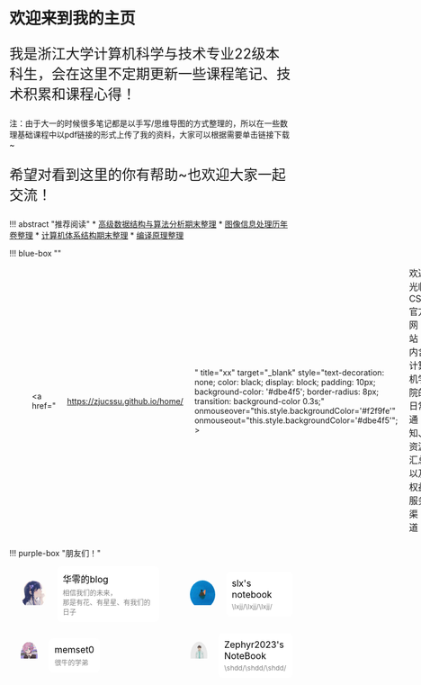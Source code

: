 # 欢迎来到我的主页

<p style="font-size: 25px;">我是浙江大学计算机科学与技术专业22级本科生，会在这里不定期更新一些课程笔记、技术积累和课程心得！</p>

注：由于大一的时候很多笔记都是以手写/思维导图的方式整理的，所以在一些数理基础课程中以pdf链接的形式上传了我的资料，大家可以根据需要单击链接下载~

<p style="font-size: 25px;">希望对看到这里的你有帮助~也欢迎大家一起交流！</p>

!!! abstract "推荐阅读"
    * [高级数据结构与算法分析期末整理](ADS_复习整理.md)
    * [图像信息处理历年卷整理](dip历年卷整理.md)
    * [计算机体系结构期末整理](2024_fall/CA/final_review.md)
    * [编译原理整理](2025_spring/cp/index.md)

!!! blue-box ""
    <div style="display: flex; align-items: center; gap: 20px;margin-bottom: 20px; ">
        <!--copy说明：要把这个组件copy到别的网站的时候记得把assets文件夹下面的stylesheets.css一起copy过去，并且在mkdocs.yml里面加上
        extra_css:
          - assets/stylesheets.css-->
        <div style="width: 50px; height: 50px; border-radius: 50%; overflow: hidden; margin-left: 20px;">
            <img src="assets/friends/cssu.png" alt="Alt text" style="width: 100%; height: auto; display: block;">
        </div>
        <a href="https://zjucssu.github.io/home/" title="xx" target="_blank" style="text-decoration: none; color: black; display: block; padding: 10px; background-color: '#dbe4f5'; border-radius: 8px; transition: background-color 0.3s;" onmouseover="this.style.backgroundColor='#f2f9fe'" onmouseout="this.style.backgroundColor='#dbe4f5'"; >
            <div style="margin-bottom: 4px; font-size: 16px;">欢迎光临CSSU官方网站！内含计算机学院的日常通知、资源汇总以及权益服务渠道！</div>
        </a>
    </div>

!!! purple-box "朋友们！"
    <div style="display: flex; align-items: center; gap: 20px;margin-bottom: 20px; ">
    <!--修改：图片链接、友链、文字说明、备注-->
        <div style="width: 50px; height: 50px; border-radius: 50%; overflow: hidden; margin-left: 20px;">
            <img src="assets/friends/hzeroyuke.jpg" alt="Alt text" style="width: 100%; height: auto; display: block;">
        </div>
        <a href="https://hzeroyuke.github.io/my_blog/" title="xx" target="_blank" style="text-decoration: none; color: black; display: block; padding: 10px; background-color: white; border-radius: 8px; transition: background-color 0.3s;" onmouseover="this.style.backgroundColor='#E6E6FA'" onmouseout="this.style.backgroundColor='white'">
            <div style="margin-bottom: 4px; font-size: 16px;">华零的blog</div>
            <div style="font-size: 12px; color: gray;">相信我们的未来，<br>那是有花、有星星、有我们的日子</div>
        </a>
        <div style="width: 50px; height: 50px; border-radius: 50%; overflow: hidden; margin-left: 35px;">
            <img src="assets/friends/lxjj.jpg" alt="Alt text" style="width: 100%; height: auto; display: block;">
        </div>
        <a href="https://collapsar11.github.io/" title="xx" target="_blank" style="text-decoration: none; color: black; display: block; padding: 10px; background-color: white; border-radius: 8px; transition: background-color 0.3s;" onmouseover="this.style.backgroundColor='#E0E8FF'" onmouseout="this.style.backgroundColor='white'">
            <div style="margin-bottom: 4px; font-size: 16px;">slx's notebook</div>
            <div style="font-size: 12px; color: gray;">\lxjj/\lxjj/\lxjj/</div>
        </a>
    </div>
    <div style="display: flex; align-items: center; gap: 20px;margin-bottom: 20px; ">
    <!--修改：图片链接、友链、文字说明、备注-->
        <div style="width: 50px; height: 50px; border-radius: 50%; overflow: hidden; margin-left: 20px;">
            <img src="assets/friends/mem.png" alt="Alt text" style="width: 100%; height: auto; display: block;">
        </div>
        <a href="https://mem.ac" title="xx" target="_blank" style="text-decoration: none; color: black; display: block; padding: 10px; background-color: white; border-radius: 8px; transition: background-color 0.3s;" onmouseover="this.style.backgroundColor='#E8E0EC'" onmouseout="this.style.backgroundColor='white'">
            <div style="margin-bottom: 4px; font-size: 16px;">memset0</div>
            <div style="font-size: 12px; color: gray;">很牛的学弟</div>
        </a>
        <div style="width: 50px; height: 50px; border-radius: 50%; overflow: hidden; margin-left: 141px;">
            <img src="assets/friends/zephyr2023.png" alt="Alt text" style="width: 100%; height: auto; display: block;">
        </div>
        <a href="https://zephyriiiii.github.io/blog/" title="xx" target="_blank" style="text-decoration: none; color: black; display: block; padding: 10px; background-color: white; border-radius: 8px; transition: background-color 0.3s;" onmouseover="this.style.backgroundColor='#e0f2f1'" onmouseout="this.style.backgroundColor='white'">
            <div style="margin-bottom: 4px; font-size: 16px;">Zephyr2023's NoteBook</div>
            <div style="font-size: 12px; color: gray;">\shdd/\shdd/\shdd/</div>
        </a>
    </div>
